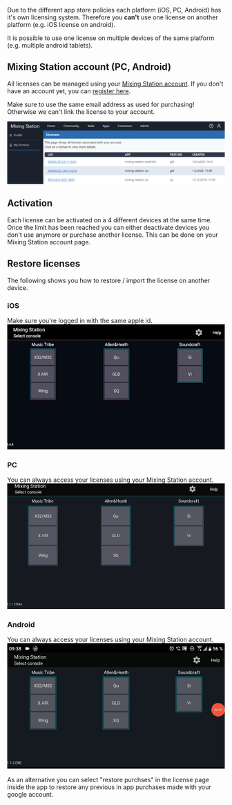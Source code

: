 Due to the different app store policies each platform (iOS, PC, Android) has it's own licensing system.
Therefore you **can't** use one license on another platform (e.g. iOS license on android).

It is possible to use one license on multiple devices of the same platform (e.g. multiple android tablets).



## Mixing Station account (PC, Android)
All licenses can be managed using your [Mixing Station account](https://dev-core.org/mixing-station/profile/licenses). If you don't have an account yet, you can [register here](https://dev-core.org/mixing-station/profile/create).

Make sure to use the same email address as used for purchasing! Otherwise we can't link the license to your account.


![License-page](../img/license/profile.png)

## Activation
Each license can be activated on a 4 different devices at the same time. Once the limit has been reached you can either deactivate devices you don't use anymore or purchase another license. This can be done on your Mixing Station account page.

## Restore licenses
The following shows you how to restore / import the license on another device.

### iOS
Make sure you're logged in with the same apple id.
![iOS-Import](../img/license/ios-import.gif)

### PC
You can always access your licenses using your Mixing Station account.
![PC-Import](../img/license/pc-import.gif)

### Android
You can always access your licenses using your Mixing Station account.
![Android-Import](../img/license/android-import.gif)

As an alternative you can select "restore purchses" in the license page inside the app to restore any previous in app purchases made with your google account.